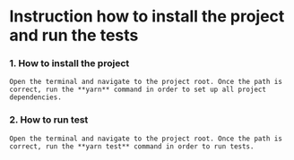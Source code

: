 # Instruction how to install the project and run the tests

  ###   1. How to install the project
    Open the terminal and navigate to the project root. Once the path is correct, run the **yarn** command in order to set up all project dependencies.
  ###   2. How to run test
    Open the terminal and navigate to the project root. Once the path is correct, run the **yarn test** command in order to run tests.